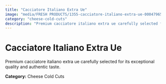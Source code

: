 ```yaml
---
title: "Cacciatore Italiano Extra Ue"
image: "media/FRESH PRODUCTS/1355-cacciatore-italiano-extra-ue-00047965.jpg"
category: "cheese-cold-cuts"
description: "Premium cacciatore italiano extra ue carefully selected for its exceptional quality and authentic taste."
---
```


# Cacciatore Italiano Extra Ue

Premium cacciatore italiano extra ue carefully selected for its exceptional quality and authentic taste.

**Category:** Cheese Cold Cuts
